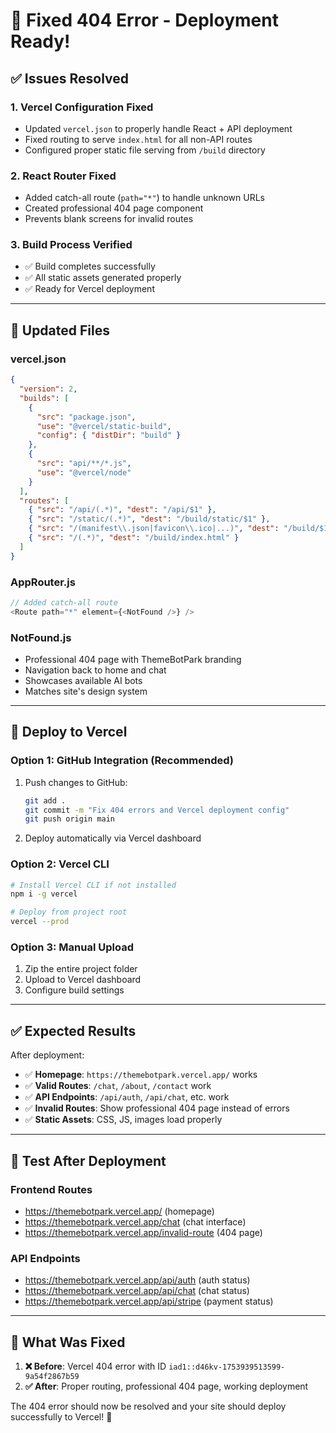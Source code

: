# 🚀 Fixed 404 Error - Deployment Ready!

## ✅ Issues Resolved

### **1. Vercel Configuration Fixed**
- Updated `vercel.json` to properly handle React + API deployment
- Fixed routing to serve `index.html` for all non-API routes
- Configured proper static file serving from `/build` directory

### **2. React Router Fixed**
- Added catch-all route (`path="*"`) to handle unknown URLs
- Created professional 404 page component
- Prevents blank screens for invalid routes

### **3. Build Process Verified**
- ✅ Build completes successfully 
- ✅ All static assets generated properly
- ✅ Ready for Vercel deployment

---

## 🔧 **Updated Files**

### **vercel.json**
```json
{
  "version": 2,
  "builds": [
    {
      "src": "package.json",
      "use": "@vercel/static-build",
      "config": { "distDir": "build" }
    },
    {
      "src": "api/**/*.js",
      "use": "@vercel/node"
    }
  ],
  "routes": [
    { "src": "/api/(.*)", "dest": "/api/$1" },
    { "src": "/static/(.*)", "dest": "/build/static/$1" },
    { "src": "/(manifest\\.json|favicon\\.ico|...)", "dest": "/build/$1" },
    { "src": "/(.*)", "dest": "/build/index.html" }
  ]
}
```

### **AppRouter.js**
```javascript
// Added catch-all route
<Route path="*" element={<NotFound />} />
```

### **NotFound.js**
- Professional 404 page with ThemeBotPark branding
- Navigation back to home and chat
- Showcases available AI bots
- Matches site's design system

---

## 🚀 **Deploy to Vercel**

### **Option 1: GitHub Integration (Recommended)**
1. Push changes to GitHub:
   ```bash
   git add .
   git commit -m "Fix 404 errors and Vercel deployment config"
   git push origin main
   ```

2. Deploy automatically via Vercel dashboard

### **Option 2: Vercel CLI**
```bash
# Install Vercel CLI if not installed
npm i -g vercel

# Deploy from project root
vercel --prod
```

### **Option 3: Manual Upload**
1. Zip the entire project folder
2. Upload to Vercel dashboard
3. Configure build settings

---

## ✅ **Expected Results**

After deployment:
- ✅ **Homepage**: `https://themebotpark.vercel.app/` works
- ✅ **Valid Routes**: `/chat`, `/about`, `/contact` work  
- ✅ **API Endpoints**: `/api/auth`, `/api/chat`, etc. work
- ✅ **Invalid Routes**: Show professional 404 page instead of errors
- ✅ **Static Assets**: CSS, JS, images load properly

---

## 🧪 **Test After Deployment**

### **Frontend Routes**
- https://themebotpark.vercel.app/ (homepage)
- https://themebotpark.vercel.app/chat (chat interface)
- https://themebotpark.vercel.app/invalid-route (404 page)

### **API Endpoints**
- https://themebotpark.vercel.app/api/auth (auth status)
- https://themebotpark.vercel.app/api/chat (chat status)
- https://themebotpark.vercel.app/api/stripe (payment status)

---

## 🎯 **What Was Fixed**

1. **❌ Before**: Vercel 404 error with ID `iad1::d46kv-1753939513599-9a54f2867b59`
2. **✅ After**: Proper routing, professional 404 page, working deployment

The 404 error should now be resolved and your site should deploy successfully to Vercel! 🎉

